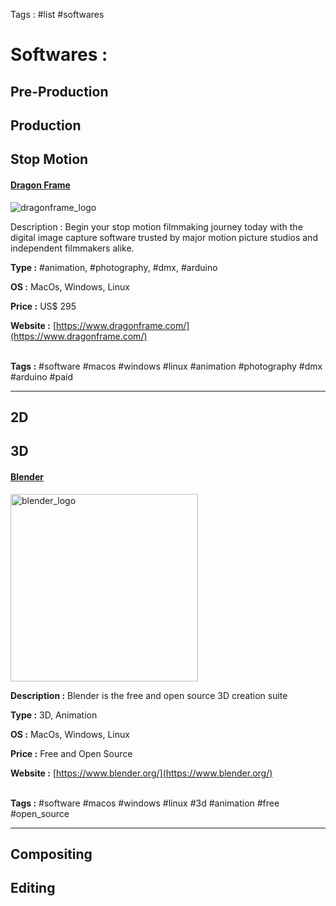 Tags : #list #softwares

# Softwares :

## Pre-Production
## Production
## Stop Motion
#### [Dragon Frame](https://www.dragonframe.com/)
<img src="https://www.dragonframe.com/wp-content/uploads/2017/03/DF4_Web_logo.png" alt="dragonframe_logo" title="dragonframe_logo"/>

Description : Begin your stop motion filmmaking journey today with the digital image capture software trusted by major motion picture studios and independent filmmakers alike.

**Type :** #animation, #photography, #dmx, #arduino

**OS :** MacOs, Windows, Linux

**Price :**  US$ 295

**Website :** [https://www.dragonframe.com/](https://www.dragonframe.com/)</br></br>

**Tags :** #software #macos #windows #linux #animation #photography #dmx #arduino #paid

___

## 2D
## 3D
#### [Blender](https://www.blender.org/)
<img src="https://www.blender.org/wp-content/uploads/2015/03/blender_logo_socket-1-1280x391.png" alt="blender_logo" title="blender_logo" width="300px"/>

**Description :** Blender is the free and open source 3D creation suite

**Type :** 3D, Animation

**OS :** MacOs, Windows, Linux

**Price :**  Free and Open Source

**Website :** [https://www.blender.org/](https://www.blender.org/)</br></br>

**Tags :** #software #macos #windows #linux #3d #animation #free #open_source

___

## Compositing
## Editing